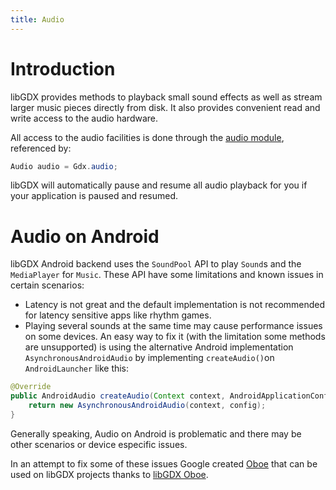 ```yaml
---
title: Audio
---
```

# Introduction

libGDX provides methods to playback small sound effects as well as stream larger music pieces directly from disk. It also provides convenient read and write access to the audio hardware.

All access to the audio facilities is done through the [audio module](https://libgdx.badlogicgames.com/nightlies/docs/api/com/badlogic/gdx/Audio.html), referenced by:

```java
Audio audio = Gdx.audio;
```

libGDX will automatically pause and resume all audio playback for you if your application is paused and resumed.

# Audio on Android

libGDX Android backend uses the `SoundPool` API to play `Sound`s and the `MediaPlayer` for `Music`. These API have some limitations and known issues in certain scenarios:
- Latency is not great and the default implementation is not recommended for latency sensitive apps like rhythm games.
- Playing several sounds at the same time may cause performance issues on some devices. An easy way to fix it (with the limitation some methods are unsupported) is using the alternative Android implementation `AsynchronousAndroidAudio` by implementing `createAudio()`on `AndroidLauncher` like this:

```java
@Override
public AndroidAudio createAudio(Context context, AndroidApplicationConfiguration config) {
	return new AsynchronousAndroidAudio(context, config);
}
```

Generally speaking, Audio on Android is problematic and there may be other scenarios or device especific issues. 

In an attempt to fix some of these issues Google created [Oboe](https://github.com/google/oboe) that can be used on libGDX projects thanks to [libGDX Oboe](https://github.com/barsoosayque/libgdx-oboe).

